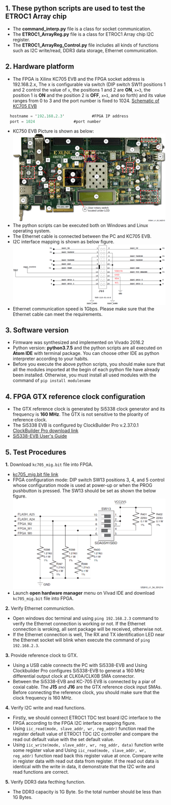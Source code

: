 ## 1. These python scripts are used to test the ETROC1 Array chip
  - The **command\_interp.py** file is a class for socket communication.
  - The **ETROC1_ArrayReg.py** file is a class for ETROC1 Array chip I2C register.
  - The **ETROC1_ArrayReg_Control.py** file includes all kinds of functions such as I2C write/read, DDR3 data storage, Ethernet communication.

## 2. Hardware platform
  - The FPGA is Xilinx KC705 EVB and the FPGA socket address is 192.168.2.x, The x is configurable via switch (DIP switch SW11 positions 1 and 2 control the value of `x`, the positions 1 and 2 are **ON**, `x=3`, the position 1 is **ON** and the position 2 is **OFF**, `x=1`, and so forth) and its value ranges from 0 to 3 and the port number is fixed to 1024. [Schematic of KC705 EVB](https://www.xilinx.com/support/documentation/boards_and_kits/kc705_Schematic_xtp132_rev1_1.pdf)
  ```verilog
	hostname = '192.168.2.3'			#FPGA IP address
	port = 1024					#port number
  ```
  - KC750 EVB Picture is shown as below:
  ![KC705 EVB Picture](https://github.com/weizhangccnu/Python_Script/blob/master/ETROC1_TDC_Test_Software/Img/KC705_EVB.png)
  - The python scripts can be executed both on Windows and Linux operating system.
  - The Ethernet cable is connected between the PC and KC705 EVB.  
  - I2C interface mapping is shown as below figure.
  ![I2C interface Mapping](https://github.com/weizhangccnu/Python_Script/blob/master/ETROC1_TDC_Test_Software/Img/I2C_Interface_Mapping.png)
  - Ethernet communication speed is 1Gbps. Please make sure that the Ethernet cable can meet the requirements.

## 3. Software version
  - Firmware was synthesized and implemented on Vivado 2016.2
  - Python version: **python3.7.5** and the python scripts are all executed on **Atom IDE** with terminal package. You can choose other IDE as python interpreter according to your habits.
  - Before you execute the above python scripts, you should make sure that all the modules imported at the begin of each python file have already been installed. Otherwise, you must install all used modules with the command of `pip install modulename`

## 4. FPGA GTX reference clock configuration
  - The GTX reference clock is generated by Si5338 clock generator and its frequency is **160 MHz**. The GTX is not sensitive to the ploarity of reference clock.
  - The Si5338 EVB is configured by ClockBuilder Pro v.2.37.0.1 [ClockBuilder Pro download link](https://www.silabs.com/products/development-tools/software/clockbuilder-pro-software)
  - [Si5338-EVB User's Guide](https://www.silabs.com/documents/public/user-guides/Si5338-EVB.pdf)

## 5. Test Procedures
**1.** Download `kc705_mig.bit` file into FPGA.
  - [kc705_mig.bit file link](https://github.com/weizhangccnu/FPGA_Project/tree/master/kc705_ETROC1_TDC_Test_20191030/kc705_mig.runs/impl_1)
  - FPGA configuration mode: DIP switch SW13 positions 3, 4, and 5 control whose configuration mode is used at power-up or when the PROG pushbutton is pressed. The SW13 should be set as shown the below figure.
  ![FPGA Configuration mode](https://github.com/weizhangccnu/Python_Script/blob/master/ETROC1_TDC_Test_Software/Img/FPGA_Configuration_mode.png)
  - Launch **open hardware manager** menu on Vivad IDE and download `kc705_mig.bit` file into FPGA.

**2.** Verify Ethernet communiction.
  - Open windows doc terminal and using `ping 192.168.2.3` command to verify the Ethernet connection is working or not. If the Ethernet connection is wroking, all sent package will be received, otherwise not.
  - If the Ethernet connection is well, The RX and TX identification LED near the Ethernet socket will blink when execute the command of `ping 192.168.2.3`.

**3.** Provide reference clock to GTX.
  - Using a USB cable connects the PC with Si5338-EVB and Using Clockbuilder Pro configures Si5338-EVB to generat a 160 MHz differential output clock at CLK0A/CLK0B SMA connector.  
  - Between the Si5338-EVB and KC-705 EVB is connected by a piar of coxial cable. The **J15** and **J16** are the GTX reference clock input SMAs. Before connecting the reference clock, you should make sure that the clock frequency is 160 MHz.

**4.** Verify I2C write and read functions.
  - Firstly, we should connect ETROC1 TDC test board I2C interface to the FPGA according to the FPGA I2C interface mapping figure.
  - Using `iic_read(mode, slave_addr, wr, reg_addr)` function read the register default value of ETROC1 TDC I2C controller and compare the read out default value with the set default value.
  - Using `iic_write(mode, slave_addr, wr, reg_addr, data)` function write some register value and Using `iic_read(mode, slave_addr, wr, reg_addr)` function read back this register value at once. Compare write in register data with read out data from register. If the read out data is identical with the write in data, it demonstrate that the I2C write and read functions are correct.

**5.** Verify DDR3 data fecthing function.
  - The DDR3 capacity is 1G Byte. So the total number should be less than 1G Bytes.

